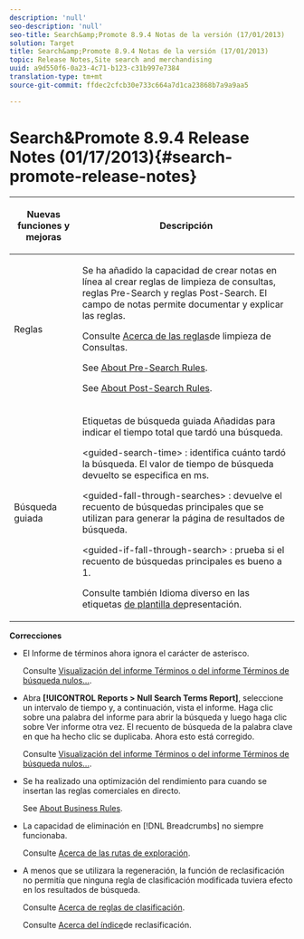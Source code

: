 ```yaml
---
description: 'null'
seo-description: 'null'
seo-title: Search&amp;Promote 8.9.4 Notas de la versión (17/01/2013)
solution: Target
title: Search&amp;Promote 8.9.4 Notas de la versión (17/01/2013)
topic: Release Notes,Site search and merchandising
uuid: a9d550f6-0a23-4c71-b123-c31b997e7384
translation-type: tm+mt
source-git-commit: ffdec2cfcb30e733c664a7d1ca23868b7a9a9aa5

---
```



# Search&amp;Promote 8.9.4 Release Notes (01/17/2013){#search-promote-release-notes}

<table> 
 <thead> 
  <tr> 
   <th colname="col1" class="entry"> <p>Nuevas funciones y mejoras </p> </th> 
   <th colname="col2" class="entry"> <p>Descripción </p> </th> 
  </tr> 
 </thead>
 <tbody> 
  <tr> 
   <td colname="col1"> <p>Reglas </p> </td> 
   <td colname="col2"> <p> Se ha añadido la capacidad de crear notas en línea al crear reglas de limpieza de consultas, reglas Pre-Search y reglas Post-Search. El campo de notas permite documentar y explicar las reglas. </p> <p>Consulte <a href="../c-about-rules-menu/c-about-query-cleaning-rules.md#concept_17F3CDDC3C8A4128AF092A82B777B86C" format="dita" scope="local"> Acerca de las reglas</a>de limpieza de Consultas. </p> <p>See <a href="../c-about-rules-menu/c-about-pre-search-rules.md#concept_5BF84BB6FACB4645BA9CB7496A01CD1F" format="dita" scope="local"> About Pre-Search Rules</a>. </p> <p>See <a href="../c-about-rules-menu/c-about-post-search-rules.md#concept_AF6ADFCC0ADF4A788003964939917FDE" format="dita" scope="local"> About Post-Search Rules</a>. </p> </td> 
  </tr> 
  <tr> 
   <td colname="col1"> <p>Búsqueda guiada </p> </td> 
   <td colname="col2"> <p> Etiquetas de búsqueda guiada Añadidas para indicar el tiempo total que tardó una búsqueda. </p> <p> <span class="codeph"> &lt;guided-search-time&gt;</span> : identifica cuánto tardó la búsqueda. El valor de tiempo de búsqueda devuelto se especifica en ms. </p> <p> <span class="codeph"> &lt;guided-fall-through-searches&gt;</span> : devuelve el recuento de búsquedas principales que se utilizan para generar la página de resultados de búsqueda. </p> <p> <span class="codeph"> &lt;guided-if-fall-through-search&gt;</span> : prueba si el recuento de búsquedas principales es bueno a 1. </p> <p>Consulte también Idioma diverso en las etiquetas <a href="../c-appendices/c-templates.md#reference_F1BBF616BCEC4AD7B2548ECD3CA74C64" format="dita" scope="local"> de plantilla de</a>presentación. </p> </td> 
  </tr> 
 </tbody> 
</table>

**Correcciones**

* El Informe de términos ahora ignora el carácter de asterisco.

   Consulte [Visualización del informe Términos o del informe Términos de búsqueda nulos...](../c-about-reports-menu/c-about-reports-menu.md#task_53B7ED1582DD4B0E8376546A7AFC789A).

* Abra **[!UICONTROL Reports > Null Search Terms Report]**, seleccione un intervalo de tiempo y, a continuación, vista el informe. Haga clic sobre una palabra del informe para abrir la búsqueda y luego haga clic sobre Ver informe otra vez. El recuento de búsqueda de la palabra clave en que ha hecho clic se duplicaba. Ahora esto está corregido. 

   Consulte [Visualización del informe Términos o del informe Términos de búsqueda nulos...](../c-about-reports-menu/c-about-reports-menu.md#task_53B7ED1582DD4B0E8376546A7AFC789A).

* Se ha realizado una optimización del rendimiento para cuando se insertan las reglas comerciales en directo.

   See [About Business Rules](../c-about-rules-menu/c-about-business-rules.md#concept_2A93D76216754D3D8412CDEA00BD26BD).

* La capacidad de eliminación en [!DNL Breadcrumbs] no siempre funcionaba. 

   Consulte [Acerca de las rutas de exploración](../c-about-design-menu/c-about-breadcrumbs.md#concept_FB8A943C594A4A1593B118141DA61F03).

* A menos que se utilizara la regeneración, la función de reclasificación no permitía que ninguna regla de clasificación modificada tuviera efecto en los resultados de búsqueda.

   Consulte [Acerca de reglas de clasificación](../c-about-rules-menu/c-about-ranking-rules.md#concept_F555C076759B4E81B925441CFE707397).

   Consulte [Acerca del índice](../c-about-index-menu/c-about-re-rank-index.md#concept_147B0A9FCD51451787DA898E06F7C692)de reclasificación.

